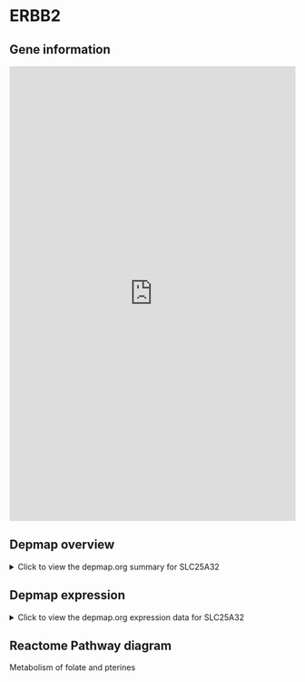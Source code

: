 <h1>ERBB2</h1>

<h2>Gene information</h2>
<iframe src="https://depmap.org/portal/gene/SLC25A32?tab=about" style="border:none;width:100%;height:800px"></iframe>

<h2>Depmap overview</h2>
<details>
  <summary>Click to view the depmap.org summary for SLC25A32</summary>
  <iframe src="https://depmap.org/portal/gene/SLC25A32?tab=overview" style="border:none;width:100%;height:800px"></iframe>
</details>

<h2>Depmap expression</h2>
<details>
  <summary>Click to view the depmap.org expression data for SLC25A32</summary>
  <iframe src="https://depmap.org/portal/gene/SLC25A32?tab=characterization" style="border:none;width:100%;height:800px"></iframe>
</details>



<h2>Reactome Pathway diagram</h2>
Metabolism of folate and pterines
<div id="diagramHolder"></div>

<script>
    //Creating the Reactome Diagram widget
    //Take into account a proxy needs to be set up in your server side pointing to www.reactome.org
    function onReactomeDiagramReady(){  //This function is automatically called when the widget code is ready to be used
        var diagram = Reactome.Diagram.create({
            "placeHolder" : "diagramHolder",
            "width" : 900,
            "height" : 500
        });

        //Initialising it to the "Hemostasis" pathway
        diagram.loadDiagram("R-HSA-196757");

        //Adding different listeners

        diagram.onDiagramLoaded(function (loaded) {
            console.info("Loaded ", loaded);
            diagram.flagItems("BAD");
	    diagram.flagItems("Q92934");
            if (loaded == "R-HSA-196757") diagram.selectItem("R-HSA-196757");
        });

     }
</script>



